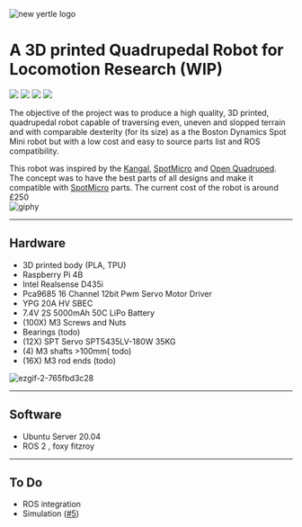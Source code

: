 ![new yertle logo](https://user-images.githubusercontent.com/12387040/177182736-baa268a0-e6b8-4a5e-a758-1f791cb3d4f0.png)

# A 3D printed Quadrupedal Robot for Locomotion Research (WIP)

<p>
<img src="https://img.shields.io/badge/c++-%2300599C.svg?style=for-the-badge&logo=c%2B%2B&logoColor=white" /> 
<img src="https://img.shields.io/badge/python-3670A0?style=for-the-badge&logo=python&logoColor=ffdd54" /> 
<img src="https://img.shields.io/badge/ros-%230A0FF9.svg?style=for-the-badge&logo=ros&logoColor=white" /> 
<img src="https://img.shields.io/badge/opencv-%23white.svg?style=for-the-badge&logo=opencv&logoColor=white" /></p>


The objective of the project was to produce a high quality, 3D printed, quadrupedal robot capable of traversing even, uneven and slopped terrain and with comparable dexterity (for its size) as a the Boston Dynamics Spot Mini robot but with a low cost and easy to source parts list and ROS compatibility. 
<br>



This robot was inspired by the <a href="https://grabcad.com/library/diy-quadruped-robot-1">Kangal</a>, <a href="https://spotmicroai.readthedocs.io/en/latest/">SpotMicro</a> and <a href="https://github.com/adham-elarabawy/open-quadruped">Open Quadruped</a>. The concept was to have the best parts of all designs and make it compatible with <a href="https://spotmicroai.readthedocs.io/en/latest/">SpotMicro</a> parts.
The current cost of the robot is around £250
</br>
![giphy ](https://user-images.githubusercontent.com/12387040/177191503-e122d730-9d83-4a72-aaf7-d9e7b08e673a.gif)
- - -
## Hardware

* 3D printed body (PLA, TPU)
* Raspberry Pi 4B
* Intel Realsense D435i
* Pca9685 16 Channel 12bit Pwm Servo Motor Driver
* YPG 20A HV SBEC
* 7.4V 2S 5000mAh 50C LiPo Battery
* (100X) M3 Screws and Nuts
* Bearings (todo)
* (12X) SPT Servo SPT5435LV-180W 35KG
* (4) M3 shafts >100mm( todo)
* (16X) M3 rod ends (todo)

![ezgif-2-765fbd3c28](https://user-images.githubusercontent.com/12387040/159661633-2cda4357-3ed2-483c-bc63-b13c3e34d269.gif)

- - -
## Software
* Ubuntu Server 20.04
* ROS 2 , foxy fitzroy
 - - -
## To Do

*  ROS integration
*  Simulation ([#5][i5])


[i1]: https://github.com/Jerome-Graves/yertle/issues/1
[i2]: https://github.com/Jerome-Graves/yertle/issues/2
[i3]: https://github.com/Jerome-Graves/yertle/issues/3
[i4]: https://github.com/Jerome-Graves/yertle/issues/4
[i5]: https://github.com/Jerome-Graves/yertle/issues/5
[i6]: https://github.com/Jerome-Graves/yertle/issues/6
